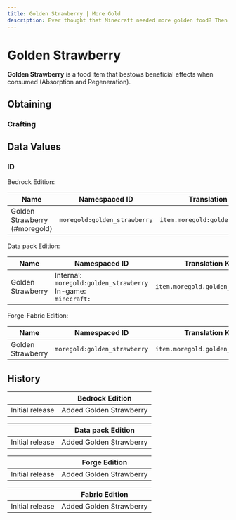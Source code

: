 ```yaml
---
title: Golden Strawberry | More Gold
description: Ever thought that Minecraft needed more golden food? Then this is your mod! This mod adds more than 5+ gold foods. Use it to replenish those health and hunger points and have some good buffs.
---
```


# Golden Strawberry

**Golden Strawberry** is a food item that bestows beneficial effects when consumed (Absorption and Regeneration).

## Obtaining

### Crafting

<ShapedRecipe
a1="gold_ingot" b1="gold_ingot" c1="gold_ingot"
a2="gold_ingot" b2="morefood:strawberry" c2="gold_ingot"
a3="gold_ingot" b3="gold_ingot" c3="gold_ingot"
output="moregold:golden_strawberry"/>

## Data Values

### ID

Bedrock Edition:

| Name                          | Namespaced ID                | Translation Key                   |
| ----------------------------- | ---------------------------- | --------------------------------- |
| Golden Strawberry (#moregold) | `moregold:golden_strawberry` | `item.moregold:golden_strawberry` |

Data pack Edition:

| Name              | Namespaced ID                                                         | Translation Key                   |
| ----------------- | --------------------------------------------------------------------- | --------------------------------- |
| Golden Strawberry | Internal:<br>`moregold:golden_strawberry`<br>In-game:<br>`minecraft:` | `item.moregold.golden_strawberry` |

Forge-Fabric Edition:

| Name              | Namespaced ID                | Translation Key                   |
| ----------------- | ---------------------------- | --------------------------------- |
| Golden Strawberry | `moregold:golden_strawberry` | `item.moregold.golden_strawberry` |

## History

|                 | Bedrock Edition         |
| --------------- | ----------------------- |
| Initial release | Added Golden Strawberry |

|                 | Data pack Edition       |
| --------------- | ----------------------- |
| Initial release | Added Golden Strawberry |

|                 | Forge Edition           |
| --------------- | ----------------------- |
| Initial release | Added Golden Strawberry |

|                 | Fabric Edition          |
| --------------- | ----------------------- |
| Initial release | Added Golden Strawberry |
